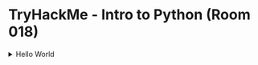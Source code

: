 #  TryHackMe - Intro to Python (Room 018)

<details><summary>Hello World</summary>
<p>

![](/Intro%20to%20Python/images/python1.png)

To begin, we can create a simple hello world program. This program is just one line and when ran, it will output `Hello World`

